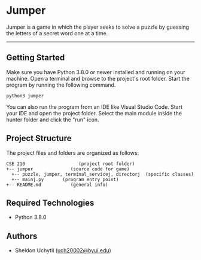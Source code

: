 # Jumper
Jumper is a game in which the player seeks to solve a puzzle by guessing the letters of a secret word one at a time.

---
## Getting Started
Make sure you have Python 3.8.0 or newer installed and running on your machine. Open a terminal and browse to the project's root folder. Start the program by running the following command.
```
python3 jumper
```
You can also run the program from an IDE like Visual Studio Code. Start your IDE and open the project folder. Select the main module inside the hunter folder and click the "run" icon.

## Project Structure
The project files and folders are organized as follows:
```
CSE 210                    (project root folder)
+-- jumper              (source code for game)
  +-- puzzle, jumper, terminal_servicej, directorj  (specific classes)
  +-- mainj.py       (program entry point)
+-- README.md           (general info)
```

## Required Technologies
* Python 3.8.0

## Authors
* Sheldon Uchytil (uch20002@byui.edu)
